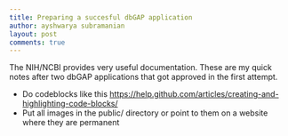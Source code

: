 ```yaml
---
title: Preparing a succesful dbGAP application
author: ayshwarya subramanian
layout: post
comments: true
---
```


The NIH/NCBI provides very useful documentation. These are my quick notes after two dbGAP applications that got approved in the first attempt. 

* Do codeblocks like this https://help.github.com/articles/creating-and-highlighting-code-blocks/
* Put all images in the public/ directory or point to them on a website where they are permanent
